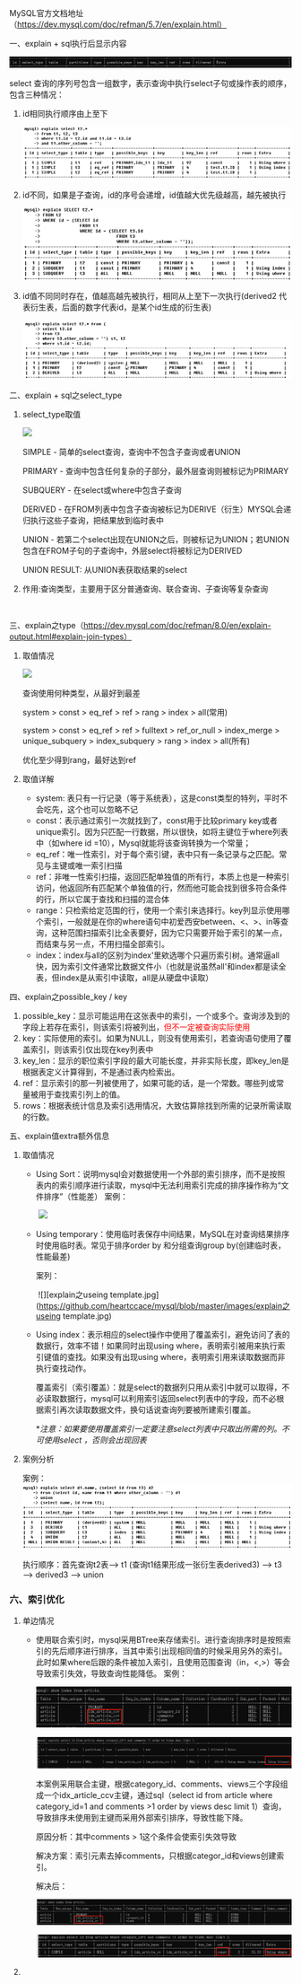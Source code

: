 MySQL官方文档地址（https://dev.mysql.com/doc/refman/5.7/en/explain.html）

一、explain + sql执行后显示内容

![](https://github.com/heartccace/mysql/blob/master/images/exlpain包含信息.png)

select 查询的序列号包含一组数字，表示查询中执行select子句或操作表的顺序，包含三种情况：

1. id相同执行顺序由上至下

   ![](https://github.com/heartccace/mysql/blob/master/images/explain之id相同.jpg)

2. id不同，如果是子查询，id的序号会递增，id值越大优先级越高，越先被执行

   ![](https://github.com/heartccace/mysql/blob/master/images/explain之id不同.jpg)

3. id值不同同时存在，值越高越先被执行，相同从上至下一次执行(derived2 代表衍生表，后面的数字代表id，是某个id生成的衍生表) 

   ![](https://github.com/heartccace/mysql/blob/master/images/explain之id相同又不同.jpg)

二、explain + sql之select_type

1. select_type取值

   ![](https://github.com/heartccace/mysql/blob/master/images/explain之select_type.jpg)

   SIMPLE -  简单的select查询，查询中不包含子查询或者UNION

   PRIMARY - 查询中包含任何复杂的子部分，最外层查询则被标记为PRIMARY

   SUBQUERY - 在select或where中包含子查询

   DERIVED - 在FROM列表中包含子查询被标记为DERIVE（衍生）MYSQL会递归执行这些子查询，把结果放到临时表中

   UNION - 若第二个select出现在UNION之后，则被标记为UNION；若UNION包含在FROM子句的子查询中，外层select将被标记为DERIVED

   UNION RESULT: 从UNION表获取结果的select

2. 作用:查询类型，主要用于区分普通查询、联合查询、子查询等复杂查询

​    

三、explain之type（https://dev.mysql.com/doc/refman/8.0/en/explain-output.html#explain-join-types）

1. 取值情况

   ![](https://github.com/heartccace/mysql/blob/master/images/explain之type.jpg)

   查询使用何种类型，从最好到最差

   system > const > eq_ref > ref > rang  > index > all(常用)

   system > const > eq_ref > ref > fulltext > ref_or_null > index_merge > unique_subquery > index_subquery > rang  > index > all(所有)

   优化至少得到rang，最好达到ref

2. 取值详解

   -  system: 表只有一行记录（等于系统表），这是const类型的特列，平时不会吃先，这个也可以忽略不记
   - const：表示通过索引一次就找到了，const用于比较primary key或者unique索引。因为只匹配一行数据，所以很快，如将主键位于where列表中（如where id =10），Mysql就能将该查询转换为一个常量；
   - eq_ref：唯一性索引，对于每个索引键，表中只有一条记录与之匹配。常见与主键或唯一索引扫描
   - ref：非唯一性索引扫描，返回匹配单独值的所有行，本质上也是一种索引访问，他返回所有匹配某个单独值的行，然而他可能会找到很多符合条件的行，所以它属于查找和扫描的混合体
   - range：只检索给定范围的行，使用一个索引来选择行。key列显示使用哪个索引，一般就是在你的where语句中初爱西安between、<、>、in等查询，这种范围扫描索引比全表要好，因为它只需要开始于索引的某一点，而结束与另一点，不用扫描全部索引。
   - index：index与all的区别为index'里欸选哪个只遍历索引树。通常逼all快，因为索引文件通常比数据文件小（也就是说虽然all'和index都是读全表，但index是从索引中读取，all是从硬盘中读取）

四、explain之possible_key / key

1. possible_key：显示可能运用在这张表中的索引，一个或多个。查询涉及到的字段上若存在索引，则该索引将被列出，<font color="red">但不一定被查询实际使用</font>
2. key：实际使用的索引。如果为NULL，则没有使用索引，若查询语句使用了覆盖索引，则该索引仅出现在key列表中
3. key_len：显示的职位索引字段的最大可能长度，并非实际长度，即key_len是根据表定义计算得到，不是通过表内检索出。
4. ref：显示索引的那一列被使用了，如果可能的话，是一个常数。哪些列或常量被用于查找索引列上的值。
5. rows：根据表统计信息及索引选用情况，大致估算除找到所需的记录所需读取的行数。

五、explain值extra额外信息

1. 取值情况

   - Using Sort：说明mysql会对数据使用一个外部的索引排序，而不是按照表内的索引顺序进行读取，mysql中无法利用索引完成的排序操作称为“文件排序”（性能差）
     案例：

     ​			![](https://github.com/heartccace/mysql/blob/master/images/explain之extra.jpg)

   - Using temporary：使用临时表保存中间结果，MySQL在对查询结果排序时使用临时表。常见于排序order by 和分组查询group by(创建临时表，性能最差)

     案列：

     ​	![][explain之useing template.jpg](https://github.com/heartccace/mysql/blob/master/images/explain之useing template.jpg)

   - Using index：表示相应的select操作中使用了覆盖索引，避免访问了表的数据行，效率不错！如果同时出现using where，表明索引被用来执行索引键值的查找。如果没有出现using where，表明索引用来读取数据而非执行查找动作。

     覆盖索引（索引覆盖）：就是select的数据列只用从索引中就可以取得，不必读取数据行，mysql可以利用索引返回select列表中的字段，而不必根据索引再次读取数据文件，换句话说查询列要被所建索引覆盖。

     **注意：如果要使用覆盖索引一定要注意select列表中只取出所需的列。不可使用select *，否则会出现回表**

2. 案例分析

   案例：
   			![](https://github.com/heartccace/mysql/blob/master/images/explain案例分析.jpg)

   执行顺序：首先查询t2表—> t1 (查询t1结果形成一张衍生表derived3) —> t3 —> derived3 —> union

### 六、索引优化

1. 单边情况

   - 使用联合索引时，mysql采用BTree来存储索引。进行查询排序时是按照索引的先后顺序进行排序，当其中索引出现相同值的时候采用另外的索引。此时如果where后跟的条件被加入索引，且使用范围查询（in，<,>）等会导致索引失效，导致查询性能降低。
     案例：

     ![](https://github.com/heartccace/mysql/blob/master/images/单表索引未优化.jpg)

     ![](https://github.com/heartccace/mysql/blob/master/images/单表未优化结果.jpg)

     本案例采用联合主键，根据category_id、comments、views三个字段组成一个idx_article_ccv主键，通过sql（select id from article where category_id=1 and comments >1 order by views desc limit 1）查询，导致排序未使用到主键而采用外部索引排序，导致性能下降。

     原因分析：其中comments > 1这个条件会使索引失效导致

     解决方案：索引元素去掉comments，只根据categor_id和views创建索引。

     解决后：

     ![](https://github.com/heartccace/mysql/blob/master/images/单表优化索引.jpg)

     ![](https://github.com/heartccace/mysql/blob/master/images/单表优化结果.jpg)

2. 